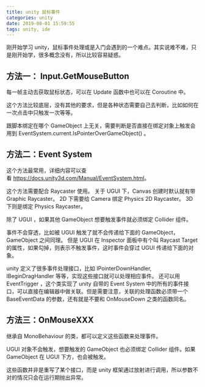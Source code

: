 ```yaml
---
title: unity 鼠标事件
categories: unity
date: 2019-08-01 15:59:55
tags: unity, ide
---
```


刚开始学习 unity，鼠标事件处理或是入门会遇到的一个难点。其实说难不难，只是刚开始学，很多概念没有，所以比较容易疑惑。
<!--more-->

## 方法一： Input.GetMouseButton

每一帧主动去获取鼠标状态，可以在 Update 函数中也可以在 Coroutine 中。

这个方法比较底层，没有其他的要求，但是各种状态需要自己去判断，比如如何在一次点击中只触发一次等等。

跟脚本绑定在哪个 GameObject 上无关，需要判断是否直接在绑定对象上触发会用到 EventSystem.current.IsPointerOverGameObject() 。

## 方法二：Event System

这个方法最常用，详细内容可以查看 <https://docs.unity3d.com/Manual/EventSystem.html>。

这个方法需要配合 Raycaster 使用。
关于 UGUI 下，Canvas 创建时默认就有带 Graphic Raycaster。
2D 下需要给 Camera 绑定 Physics 2D Raycaster。
3D 下则是绑定 Physics Raycaster。

除了 UGUI ，如果其他 GameObject 想要触发事件就必须绑定 Collider 组件。

事件不会穿透，比如被 UGUI 触发了就不会传递给下面的 GameObject，GameObject 之间同理。
但是 UGUI 在 Inspector 面板中有个叫 Raycast Target 的属性，如果勾掉，则表示不触发事件，这时事件会穿过 UGUI 传递给下面的对象。

unity 定义了很多事件处理接口，比如 IPointerDownHandler, IBeginDragHandler 等等，实现这些接口就可以处理相应事件。
还可以用 EventTrigger ，这个类实现了 unity 自带的 Event System 中的所有的事件接口，可以直接在编辑器中做关联。但是需要注意，关联的处理函数必须带一个 BaseEventData 的参数，还有就是不要和 OnMouseDown 之类的函数同名。

## 方法三：OnMouseXXX

继承自 MonoBehaviour 的类，都可以定义这些函数来处理事件。

UGUI 对象不会触发，想要触发的 GameObject 也必须绑定 Collider 组件。如果 GameObject 在 UGUI 下方，也会被触发。

这些函数并非是重写了某个接口，而是 unity 框架通过放射进行调用，所以参数不对的情况只会在运行期抛出异常。
